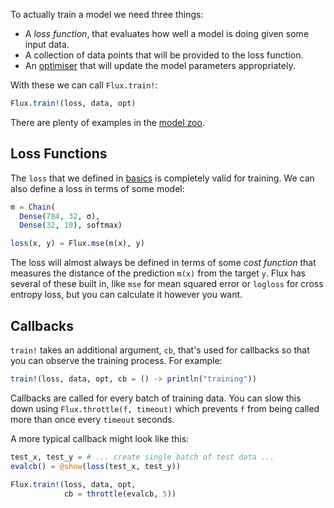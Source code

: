 To actually train a model we need three things:

* A *loss function*, that evaluates how well a model is doing given some input data.
* A collection of data points that will be provided to the loss function.
* An [optimiser](./optimisers.html) that will update the model parameters appropriately.

With these we can call `Flux.train!`:

```julia
Flux.train!(loss, data, opt)
```

There are plenty of examples in the [model zoo](https://github.com/FluxML/model-zoo).

## Loss Functions

The `loss` that we defined in [basics](../models/basics.html) is completely valid for training. We can also define a loss in terms of some model:

```julia
m = Chain(
  Dense(784, 32, σ),
  Dense(32, 10), softmax)

loss(x, y) = Flux.mse(m(x), y)
```

The loss will almost always be defined in terms of some *cost function* that measures the distance of the prediction `m(x)` from the target `y`. Flux has several of these built in, like `mse` for mean squared error or `logloss` for cross entropy loss, but you can calculate it however you want.

## Callbacks

`train!` takes an additional argument, `cb`, that's used for callbacks so that you can observe the training process. For example:

```julia
train!(loss, data, opt, cb = () -> println("training"))
```

Callbacks are called for every batch of training data. You can slow this down using `Flux.throttle(f, timeout)` which prevents `f` from being called more than once every `timeout` seconds.

A more typical callback might look like this:

```julia
test_x, test_y = # ... create single batch of test data ...
evalcb() = @show(loss(test_x, test_y))

Flux.train!(loss, data, opt,
            cb = throttle(evalcb, 5))
```
